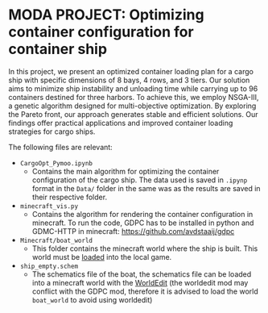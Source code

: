 # MODA PROJECT: Optimizing container configuration for container ship
In this project, we present an optimized container loading plan for a cargo ship with specific dimensions of 8 bays, 4 rows, and 3 tiers. Our solution aims to minimize ship instability and unloading time while carrying up to 96 containers destined for three harbors. To achieve this, we employ NSGA-III, a genetic algorithm designed for multi-objective optimization. By exploring the Pareto front, our approach generates stable and efficient solutions. Our findings offer practical applications and improved container loading strategies for cargo ships.

The following files are relevant:
- `CargoOpt_Pymoo.ipynb`
  - Contains the main algorithm for optimizing the container configuration of the cargo ship. The data used is saved in `.ipynp` format in the `Data/` folder in the same was as the results are saved in their respective folder.
- `minecraft_vis.py`
  - Contains the algorithm for rendering the container configuration in minecraft. To run the code, GDPC has to be installed in python and GDMC-HTTP in minecraft: https://github.com/avdstaaij/gdpc
- `Minecraft/boat_world`
  - This folder contains the minecraft world where the ship is built. This world must be [loaded](https://help.minecraft.net/hc/en-us/articles/360053272471-Sideloading-Worlds-into-Minecraft-Java-Edition) into the local game.
- `ship_empty.schem`
  - The schematics file of the boat, the schematics file can be loaded into a minecraft world with the [WorldEdit](https://en.wikipedia.org/wiki/WorldEdit) (the worldedit mod may conflict with the GDPC mod, therefore it is advised to load the world `boat_world` to avoid using worldedit)